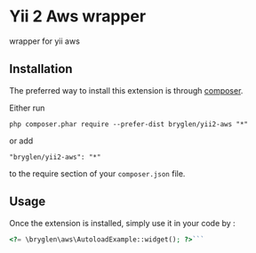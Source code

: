 Yii 2 Aws wrapper
=================
wrapper for yii aws

Installation
------------

The preferred way to install this extension is through [composer](http://getcomposer.org/download/).

Either run

```
php composer.phar require --prefer-dist bryglen/yii2-aws "*"
```

or add

```
"bryglen/yii2-aws": "*"
```

to the require section of your `composer.json` file.


Usage
-----

Once the extension is installed, simply use it in your code by  :

```php
<?= \bryglen\aws\AutoloadExample::widget(); ?>```